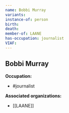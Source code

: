 ```yaml
---
name: Bobbi Murray
variants: 
instance-of: person
birth: 
death: 
member-of: LAANE
has-occupation: journalist
VIAF: 
---
```

## Bobbi Murray

**Occupation:** 
- #journalist

**Associated organizations:** 
- [[LAANE]]